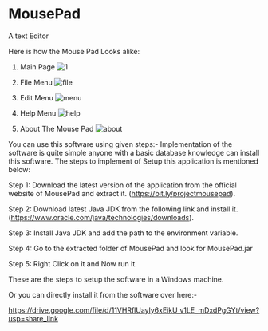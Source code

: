 # MousePad
A text Editor

Here is how the Mouse Pad Looks alike:
1. Main Page
![1](https://github.com/ManikShrivastav/MousePad/assets/93542035/300e005b-9041-4187-9d55-cabc0cdd1f4c)

2. File Menu
![file](https://github.com/ManikShrivastav/MousePad/assets/93542035/7d8f3a9c-6f4a-4649-a324-ac25a35cda9f)

3. Edit Menu
![menu](https://github.com/ManikShrivastav/MousePad/assets/93542035/28680913-54e7-4430-903e-f81191427d3b)

4. Help Menu
![help](https://github.com/ManikShrivastav/MousePad/assets/93542035/9a60dd1d-f410-4d7b-b3ba-830039f16bfc)


5. About The Mouse Pad
![about](https://github.com/ManikShrivastav/MousePad/assets/93542035/df23e091-d02c-46b8-a839-58dde3a8adf0)



You can use this software using given steps:-
Implementation of the software is quite simple anyone with a basic database knowledge can install this software. The steps to implement of Setup this application is mentioned below:


Step 1: Download the latest version of the application from the official website of MousePad and extract it. (https://bit.ly/projectmousepad).


Step 2: Download latest Java JDK from the following link and install it.
(https://www.oracle.com/java/technologies/downloads).


Step 3: Install Java JDK and add the path to the environment variable.


Step 4: Go to the extracted folder of MousePad and look for MousePad.jar


Step 5: Right Click on it and Now run it.


These are the steps to setup the software in a Windows machine.


Or you can directly install it from the software over here:-

https://drive.google.com/file/d/11VHRflUayly6xEikU_v1LE_mDxdPgGYt/view?usp=share_link

